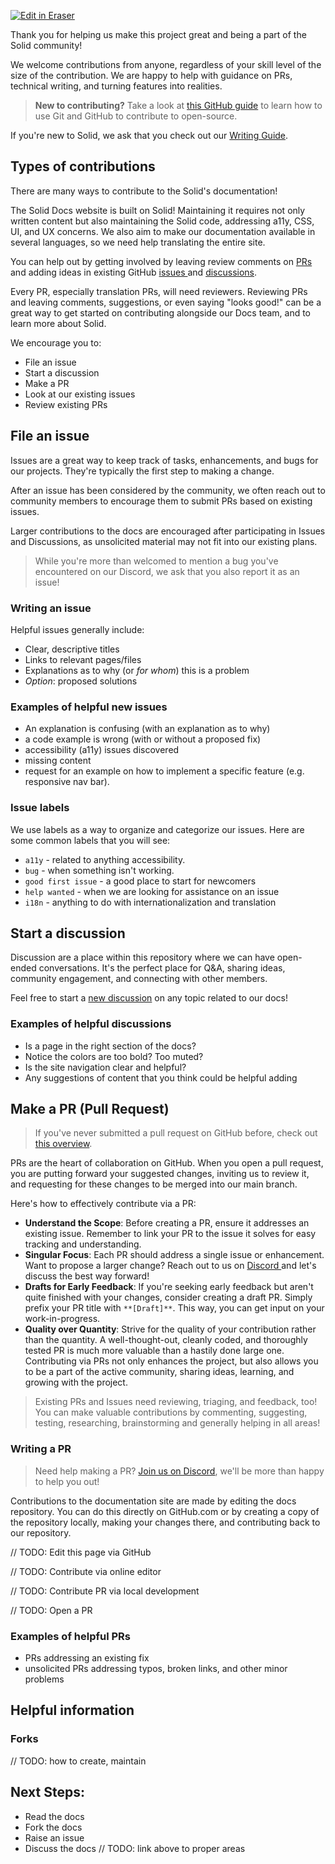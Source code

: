 <p><a target="_blank" href="https://app.eraser.io/workspace/gaSPJ57F9yMBbDNDmgt5" id="edit-in-eraser-github-link"><img alt="Edit in Eraser" src="https://firebasestorage.googleapis.com/v0/b/second-petal-295822.appspot.com/o/images%2Fgithub%2FOpen%20in%20Eraser.svg?alt=media&amp;token=968381c8-a7e7-472a-8ed6-4a6626da5501"></a></p>

Thank you for helping us make this project great and being a part of the Solid community!

We welcome contributions from anyone, regardless of your skill level of the size of the contribution. We are happy to help with guidance on PRs, technical writing, and turning features into realities.

>  **New to contributing?**
Take a look at [﻿this GitHub guide](https://docs.github.com/en/get-started/quickstart/hello-world) to learn how to use Git and GitHub to contribute to open-source. 

If you're new to Solid, we ask that you check out our [﻿Writing Guide](https://github.com/solidjs/solid-docs-next/blob/main/WRITING.md).

## Types of contributions
There are many ways to contribute to the Solid's documentation!

The Solid Docs website is built on Solid! Maintaining it requires not only written content but also maintaining the Solid code, addressing a11y, CSS, UI, and UX concerns. We also aim to make our documentation available in several languages, so we need help translating the entire site.

You can help out by getting involved by leaving review comments on [﻿PRs](https://github.com/solidjs/solid-docs-next/pulls)﻿ and adding ideas in existing GitHub [﻿issues ](https://github.com/solidjs/solid-docs-next/issues)and [﻿discussions](https://github.com/solidjs/solid-docs-next/discussions).

Every PR, especially translation PRs, will need reviewers. Reviewing PRs and leaving comments, suggestions, or even saying "looks good!" can be a great way to get started on contributing alongside our Docs team, and to learn more about Solid.

We encourage you to:

- File an issue﻿
- Start a discussion
- Make a PR
- Look at our existing issues
- Review existing PRs
## File an issue
Issues are a great way to keep track of tasks, enhancements, and bugs for our projects. They're typically the first step to making a change. 

After an issue has been considered by the community, we often reach out to community members to encourage them to submit PRs based on existing issues. 

Larger contributions to the docs are encouraged after participating in Issues and Discussions, as unsolicited material may not fit into our existing plans.

> While you're more than welcomed to mention a bug you've encountered on our ﻿Discord, we ask that you also report it as an issue!﻿

### Writing an issue
Helpful issues generally include:

- Clear, descriptive titles
- Links to relevant pages/files
- Explanations as to why (or _for whom_) this is a problem
- _Option_: proposed solutions
### Examples of helpful new issues
- An explanation is confusing (with an explanation as to why)
- a code example is wrong (with or without a proposed fix)
- accessibility (a11y) issues discovered
- missing content
- request for an example on how to implement a specific feature (e.g. responsive nav bar).
### Issue labels
We use labels as a way to organize and categorize our issues. Here are some common labels that you will see:

- `a11y` - related to anything accessibility.
- `bug` - when something isn't working.
- `good first issue` - a good place to start for newcomers
- `help wanted` - when we are looking for assistance on an issue
- `i18n`  - anything to do with internationalization and translation
## Start a discussion
Discussion are a place within this repository where we can have open-ended conversations. It's the perfect place for Q&A, sharing ideas, community engagement, and connecting with other members.

Feel free to start a [﻿new discussion](https://github.com/solidjs/solid-docs-next/discussions) on any topic related to our docs!

### Examples of helpful discussions
- Is a page in the right section of the docs?
- Notice the colors are too bold? Too muted?
- Is the site navigation clear and helpful?
- Any suggestions of content that you think could be helpful adding
## Make a PR (Pull Request)
>  If you've never submitted a pull request on GitHub before, check out [﻿this overview](https://opensource.guide/how-to-contribute/#opening-a-pull-request). 

PRs are the heart of collaboration on GitHub. When you open a pull request, you are putting forward your suggested changes, inviting us to review it, and requesting for these changes to be merged into our main branch.

Here's how to effectively contribute via a PR:

- **Understand the Scope**: Before creating a PR, ensure it addresses an existing issue. Remember to link your PR to the issue it solves for easy tracking and understanding.
- **Singular Focus**: Each PR should address a single issue or enhancement. Want to propose a larger change? Reach out to us on [﻿Discord ](http://discord.com/invite/solidjs)and let's discuss the best way forward!
- **Drafts for Early Feedback**: If you're seeking early feedback but aren't quite finished with your changes, consider creating a draft PR. Simply prefix your PR title with `**[Draft]**`. This way, you can get input on your work-in-progress.
- **Quality over Quantity**: Strive for the quality of your contribution rather than the quantity. A well-thought-out, cleanly coded, and thoroughly tested PR is much more valuable than a hastily done large one.
Contributing via PRs not only enhances the project, but also allows you to be a part of the active community, sharing ideas, learning, and growing with the project. 

>  Existing PRs and Issues need reviewing, triaging, and feedback, too! You can make valuable contributions by commenting, suggesting, testing, researching, brainstorming and generally helping in all areas! 

### Writing a PR
> Need help making a PR? [﻿Join us on Discord](http://discord.com/invite/solidjs), we'll be more than happy to help you out!

Contributions to the documentation site are made by editing the docs repository. You can do this directly on GitHub.com or by creating a copy of the repository locally, making your changes there, and contributing back to our repository.

// TODO: Edit this page via GitHub

// TODO: Contribute via online editor

// TODO: Contribute PR via local development

// TODO: Open a PR

### Examples of helpful PRs
- PRs addressing an existing fix
- unsolicited PRs addressing typos, broken links, and other minor problems
## Helpful information
### Forks
// TODO: how to create, maintain

## Next Steps:
- Read the docs
- Fork the docs
- Raise an issue
- Discuss the docs
// TODO: link above to proper areas




<!--- Eraser file: https://app.eraser.io/workspace/gaSPJ57F9yMBbDNDmgt5 --->